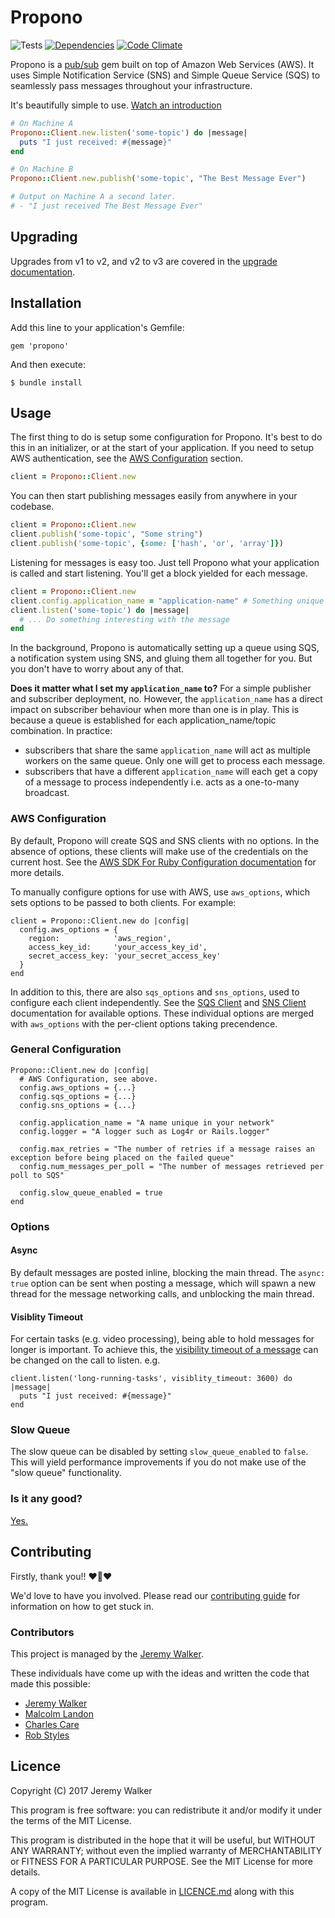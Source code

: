 # Propono

![Tests](https://github.com/iHiD/propono/workflows/Tests/badge.svg)
[![Dependencies](https://gemnasium.com/iHiD/propono.png?travis)](https://gemnasium.com/iHiD/propono)
[![Code Climate](https://codeclimate.com/github/iHiD/propono.png)](https://codeclimate.com/github/iHiD/propono)

Propono is a [pub/sub](http://en.wikipedia.org/wiki/Publish-subscribe_pattern) gem built on top of Amazon Web Services (AWS). It uses Simple Notification Service (SNS) and Simple Queue Service (SQS) to seamlessly pass messages throughout your infrastructure.

It's beautifully simple to use. [Watch an introduction](https://www.youtube.com/watch?v=ZM3-Gl5DVgM)

```ruby
# On Machine A
Propono::Client.new.listen('some-topic') do |message|
  puts "I just received: #{message}"
end

# On Machine B
Propono::Client.new.publish('some-topic', "The Best Message Ever")

# Output on Machine A a second later.
# - "I just received The Best Message Ever"
```

## Upgrading

Upgrades from v1 to v2, and v2 to v3 are covered in the [upgrade documentation](docs/upgrading.md).

## Installation

Add this line to your application's Gemfile:

    gem 'propono'

And then execute:

    $ bundle install

## Usage

The first thing to do is setup some configuration for Propono.
It's best to do this in an initializer, or at the start of your application.
If you need to setup AWS authentication, see the [AWS Configuration](#aws-configuration) section.

```ruby
client = Propono::Client.new
```

You can then start publishing messages easily from anywhere in your codebase.

```ruby
client = Propono::Client.new
client.publish('some-topic', "Some string")
client.publish('some-topic', {some: ['hash', 'or', 'array']})
```

Listening for messages is easy too. Just tell Propono what your application is called and start listening. You'll get a block yielded for each message.

```ruby
client = Propono::Client.new
client.config.application_name = "application-name" # Something unique to this app.
client.listen('some-topic') do |message|
  # ... Do something interesting with the message
end
```
In the background, Propono is automatically setting up a queue using SQS, a notification system using SNS, and gluing them all together for you. But you don't have to worry about any of that.

**Does it matter what I set my `application_name` to?**
For a simple publisher and subscriber deployment, no.
However, the `application_name` has a direct impact on subscriber behaviour when more than one is in play.
This is because a queue is established for each application_name/topic combination. In practice:
* subscribers that share the same `application_name` will act as multiple workers on the same queue. Only one will get to process each message.
* subscribers that have a different `application_name` will each get a copy of a message to process independently i.e. acts as a one-to-many broadcast.

### AWS Configuration

By default, Propono will create SQS and SNS clients with no options.
In the absence of options, these clients will make use of the credentials on the current host.
See the [AWS SDK For Ruby Configuration documentation](https://docs.aws.amazon.com/sdk-for-ruby/v3/developer-guide/setup-config.html) for more details.

To manually configure options for use with AWS, use `aws_options`, which sets options to be passed to both clients. For example:

    client = Propono::Client.new do |config|
      config.aws_options = {
        region:            'aws_region',
        access_key_id:     'your_access_key_id',
        secret_access_key: 'your_secret_access_key'        
      }
    end

In addition to this, there are also `sqs_options` and `sns_options`, used to configure each client independently.
See the [SQS Client](https://docs.aws.amazon.com/sdk-for-ruby/v3/api/Aws/SQS/Client.html#initialize-instance_method) and [SNS Client](https://docs.aws.amazon.com/sdk-for-ruby/v3/api/Aws/SNS/Client.html#initialize-instance_method) documentation for available options.
These individual options are merged with `aws_options` with the per-client options taking precendence.

### General Configuration

```
Propono::Client.new do |config|
  # AWS Configuration, see above.
  config.aws_options = {...}
  config.sqs_options = {...}
  config.sns_options = {...}

  config.application_name = "A name unique in your network"
  config.logger = "A logger such as Log4r or Rails.logger"

  config.max_retries = "The number of retries if a message raises an exception before being placed on the failed queue"
  config.num_messages_per_poll = "The number of messages retrieved per poll to SQS"

  config.slow_queue_enabled = true
end
```

### Options

#### Async

By default messages are posted inline, blocking the main thread. The `async: true` option can be sent when posting a message, which will spawn a new thread for the message networking calls, and unblocking the main thread.

#### Visiblity Timeout

For certain tasks (e.g. video processing), being able to hold messages for longer is important. To achieve this, the [visibility timeout of a message](http://docs.aws.amazon.com/AWSSimpleQueueService/latest/SQSDeveloperGuide/sqs-visibility-timeout.html) can be changed on the call to listen. e.g.

```
client.listen('long-running-tasks', visiblity_timeout: 3600) do |message|
  puts "I just received: #{message}"
end
```

### Slow Queue

The slow queue can be disabled by setting `slow_queue_enabled` to `false`. This will yield performance improvements if you do not make use of the "slow queue" functionality.

### Is it any good?

[Yes.](http://news.ycombinator.com/item?id=3067434)

## Contributing

Firstly, thank you!! :heart::sparkling_heart::heart:

We'd love to have you involved. Please read our [contributing guide](https://github.com/iHiD/propono/tree/master/CONTRIBUTING.md) for information on how to get stuck in.

### Contributors

This project is managed by the [Jeremy Walker](http://ihid.co.uk).

These individuals have come up with the ideas and written the code that made this possible:

- [Jeremy Walker](https://github.com/iHiD)
- [Malcolm Landon](https://github.com/malcyL)
- [Charles Care](https://github.com/ccare)
- [Rob Styles](https://github.com/mmmmmrob)

## Licence

Copyright (C) 2017 Jeremy Walker

This program is free software: you can redistribute it and/or modify
it under the terms of the MIT License.

This program is distributed in the hope that it will be useful,
but WITHOUT ANY WARRANTY; without even the implied warranty of
MERCHANTABILITY or FITNESS FOR A PARTICULAR PURPOSE.  See the
MIT License for more details.

A copy of the MIT License is available in [LICENCE.md](https://github.com/iHiD/propono/blob/master/LICENCE.md)
along with this program.
